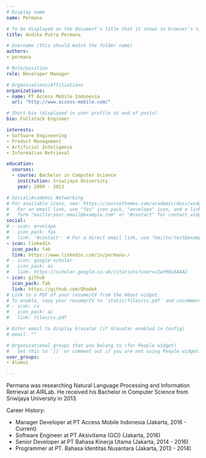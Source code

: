 ```yaml
---
# Display name
name: Permana

# To be displayed on the document's title that it shown in browser's title bar
title: Andika Putra Permana

# Username (this should match the folder name)
authors:
- permana

# Role/position
role: Developer Manager

# Organizations/Affiliations
organizations:
- name: PT Access Mobile Indonesia
  url: "http://www.access-mobile.com/"

# Short bio (displayed in user profile at end of posts)
bio: Fullstack Engineer

interests:
- Software Engineering
- Product Management
- Artificial Inteligence
- Information Retrieval

education:
  courses:
  - course: Bachelor in Computer Science
    institution: Sriwijaya University
    year: 2009 - 2013

# Social/Academic Networking
# For available icons, see: https://sourcethemes.com/academic/docs/widgets/#icons
#   For an email link, use "fas" icon pack, "envelope" icon, and a link in the
#   form "mailto:your-email@example.com" or "#contact" for contact widget.
social:
# - icon: envelope
#   icon_pack: fas
#   link: '#contact'  # For a direct email link, use "mailto:test@example.org".
- icon: linkedin
  icon_pack: fab
  link: https://www.linkedin.com/in/permana-/
# - icon: google-scholar
#   icon_pack: ai
#   link: https://scholar.google.co.uk/citations?user=sIwtMXoAAAAJ
- icon: github
  icon_pack: fab
  link: https://github.com/Qhodok
# Link to a PDF of your resume/CV from the About widget.
# To enable, copy your resume/CV to `static/files/cv.pdf` and uncomment the lines below.
# - icon: cv
#   icon_pack: ai
#   link: files/cv.pdf

# Enter email to display Gravatar (if Gravatar enabled in Config)
# email: ""

# Organizational groups that you belong to (for People widget)
#   Set this to `[]` or comment out if you are not using People widget.
user_groups:
- Alumni

---
```


<!--- Biography --->

Permana was researching Natural Language Processing and Information Retrieval at AIRLab.
He received his Bachelor in Computer Science from Sriwijaya University in 2013.

Career History:

- Manager Developer at PT Access Mobile Indonesia (Jakarta, 2016 - Current)
- Software Engineer at PT Aksivitama (GCI) (Jakarta, 2016)
- Senior Developer at PT Bahasa Kinerja Utama (Jakarta, 2014 - 2016)
- Programmer at PT. Bahasa Identitas Nusantara (Jakarta, 2013 - 2014)



